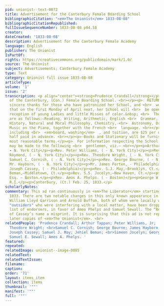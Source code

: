 ```yaml
---
pid: unionist--text-0072
title: Advertisement for the Canterbury Female Boarding School
bibliographicCitation: "<em>The Unionist</em> 1833-08-08"
bibliographicCitationRepublished: 
fullIssueSequenceNumber: 1833-08-08 p04.58
creator: 
dateCreated: '1833-08-08'
description: Advertisement for the Canterbury Female Academy
language: English
publisher: The Unionist
IsPartOf: 
rights: https://creativecommons.org/publicdomain/mark/1.0/
source: The Unionist
subject: Advertisements; Canterbury Female Academy
type: Text
category: Unionist full issue 1833-08-08
articleType: 
volume: '1'
issue: '2'
transcription: <p align="center"><strong>Prudence Crandall</strong></p><p align="center">  Principal
  of the Canterbury, (Con.) Female Boarding School. <br></p><p>  RETURNS her most
  sincere thanks for those who have patronized her School, and <br>  would give information
  that on the first Monday of April next, her School will <br>  be opened for the
  reception of young Ladies and little Misses of color.&nbsp; <br>  The branches taught
  are as follows:—Reading, Writing, Arithmetic, English <br>  Grammar, Geography,
  History, Natural and Moral Philosophy, Chemistry, <br>  Astronomy, Drawing and Painting,
  Music on the Piano, together with the French <br>  language. <br></p><p>  ☞The terms,
  including <br>  <em>board, washing</em>  , and tuition, are $25 per quarter, one
  half paid in advance. <br></p><p>☞Books and Stationary will be furnished on the
  most reasonable terms.</p><p>  For information respecting the School, reference
  may be made to the following <br>  gentlemen, viz.— <br></p><p>Arthur Tappan, Esq.
  - N. York City</p><p>Rev. Peter Williams, ( - N. York City)</p><p>Rev. Theodore
  Raymond, ( - N. York City)</p><p>Rev. Theodore Wright, ( - N. York City)</p><p>Rev.
  Samuel C. Cornish, ( - N. York City)</p><p>Rev. George Bourne, ( - N. York City)</p><p>Rev.
  Mr. Hayborn, ( - N. York City)</p><p>Mr. James Forten, - Philadelphia</p><p>Rev.
  Joseph Cassey, ( - Philadelphia)</p><p>Rev. S.J. May,—Brooklyn, Ct.</p><p>Rev. Mr.
  Beman,—Middletown, Ct.</p><p>Rev. S.S. Jocelyn,—New Haven, Ct.</p><p>S.E. Sewall
  Esq. — Boston.</p><p>Rev. Amos A. Phelps. ( - Boston)</p><p>George W. Benson,—Providence,
  R.I.</p><p>Canterbury, (Ct.) Feb. 25, 1833.</p>
scholarlyNotes: 
commentary: This ad ran continuously in <em>The Liberator</em> starting in March of
  1833. There are two notable changes in this only known appearance in <em>The Unionist</em>.
  William Lloyd Garrison and Arnold Buffum, both of whom were locally well-known as
  "outsiders" who were interfering with a local matter, have been dropped from the
  list of endorsers, in favor of Amos Phelps and Samuel Sewall. The “Rev.” in front
  of Cassey’s name a misprint. It is surprising that this ad is not reprinted in the
  later copies of <em>The Unionist</em>. <br>
relatedPeople: 'Prudence Crandall; Arthur Tappan; Peter Williams, Jr;  Theodore Raymond;
  Theodore Wright; <br>Samuel C. Cornish; George Bourne; James Hayborn; James Forten;
  Joseph Cassey; Samuel J. May; Jehiel Beman; <br>Simeon Jocelyn; George Benson Jr.;
  Samuel E. Sewall; Amos A. Phelps. '
featured: 
repeated: 
relatedImage: unionist--image-0095
relatedText: 
relatedTextIssue: 
filename: 
caption: 
order: '71'
layout: items_item
collection: items
thumbnail: '""'
manifest: '""'
full: '""'
---
```

